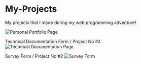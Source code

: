 # My-Projects
My projects that l made during my web programming adventure!


![Personal Portfolio Page](https://user-images.githubusercontent.com/82604103/119140385-c2001c00-ba4c-11eb-8445-5048d31f7c6a.png)

Technical Documentation Form / Project No #4
![Technical Documentation Page](https://user-images.githubusercontent.com/82604103/118972657-7597dc00-b979-11eb-8868-8bd0481caca0.png)

Survey Form / Project No #2
![Survey Form](https://user-images.githubusercontent.com/82604103/118971917-a3c8ec00-b978-11eb-9d3c-e39041857c29.png)
